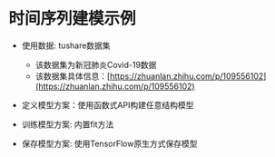# 时间序列建模示例

- 使用数据: tushare数据集  
    - 该数据集为新冠肺炎Covid-19数据  
    - 该数据集具体信息：[https://zhuanlan.zhihu.com/p/109556102](https://zhuanlan.zhihu.com/p/109556102)


- 定义模型方案：使用函数式API构建任意结构模型

- 训练模型方案: 内置fit方法

- 保存模型方案: 使用TensorFlow原生方式保存模型